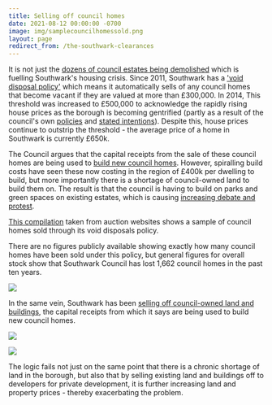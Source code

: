 ```yaml
---
title: Selling off council homes
date: 2021-08-12 00:00:00 -0700
image: img/samplecouncilhomessold.png
layout: page
redirect_from: /the-southwark-clearances
---
```


It is not just the [dozens of council estates being demolished](http://heygatewashome.org/img/EstatesGazette.pdf) which is fuelling Southwark's housing crisis. Since 2011, Southwark has a ['void disposal policy'](https://moderngov.southwark.gov.uk/documents/s47497/Report%20Review%20of%20voids%20disposal%20strategy.pdf) which means it automatically sells of any council homes that become vacant if they are valued at more than £300,000. In 2014, This threshold was increased to £500,000 to acknowledge the rapidly rising house prices as the borough is becoming gentrified (partly as a result of the council's own [policies](https://35percent.org/estates/) and [stated intentions](http://35percent.org/img/EstatesGazette.pdf)). Despite this, house prices continue to outstrip the threshold - the average price of a home in Southwark is currently £650k.

The Council argues that the capital receipts from the sale of these council homes are being used to [build new council homes](https://35percent.org/new-council-homes). However, spiralling build costs have seen these now costing in the region of £400k per dwelling to build, but more importantly there is a shortage of council-owned land to build them on. The result is that the council is having to build on parks and green spaces on existing estates, which is causing [increasing debate and protest](https://www.southwarknews.co.uk/news/the-great-infilling-debate-in-southwark-every-estate-where-new-developments-are-proposed-or-already-underway/).

[This compilation](https://35percent.org/img/sold_by_southwark.pdf) taken from auction websites shows a sample of council homes sold through its void disposals policy.

There are no figures publicly available showing exactly how many council homes have been sold under this policy, but general figures for overall stock show that Southwark Council has lost 1,662 council homes in the past ten years. 

![](https://35percent.org/img/councilstock.png)

In the same vein, Southwark has been [selling off council-owned land and buildings](https://www.35percent.org/estates/firesale/), the capital receipts from which it says are being used to build new council homes.

![](https://www.35percent.org/img/soldland.png)

![](https://www.35percent.org/img/selloff2.png)

The logic fails not just on the same point that there is a chronic shortage of land in the borough, but also that by selling existing land and buildings off to developers for private development, it is further increasing land and property prices - thereby exacerbating the problem.
